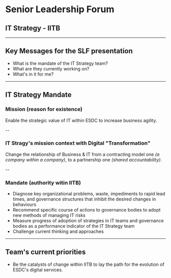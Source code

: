 # Senior Leadership Forum

## IT Strategy - IITB

---

## Key Messages for the SLF presentation

- What is the mandate of the IT Strategy team?
- What are they currently working on?
- What's in it for me?

---

## IT Strategy Mandate

### Mission (reason for existence)

Enable the strategic value of IT within ESDC to increase business agility.

--

### IT Stragy's mission context with Digital "Transformation"

Change the relationship of Business & IT from a contracting model one *(a company within a company)*,
to a partnership one *(shared accountability)*.

--

### Mandate (authority witin IITB)

- Diagnose key organizational problems, waste, impediments to rapid lead times, and governance structures that inhibit the desired changes in behaviours
- Recommend specific course of actions to governance bodies to adopt new methods of managing IT risks
- Measure progress of adoption of strategies in IT teams and governance bodies as a performance indicator of the IT Strategy team
- Challenge current thinking and approaches

---

## Team's current priorities

- Be the catalysts of change within IITB to lay the path for the evolution of ESDC's digital services.